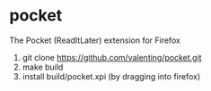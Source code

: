 pocket
======

The Pocket (ReadItLater) extension for Firefox

1. git clone https://github.com/valenting/pocket.git
2. make build
3. install build/pocket.xpi (by dragging into firefox)
